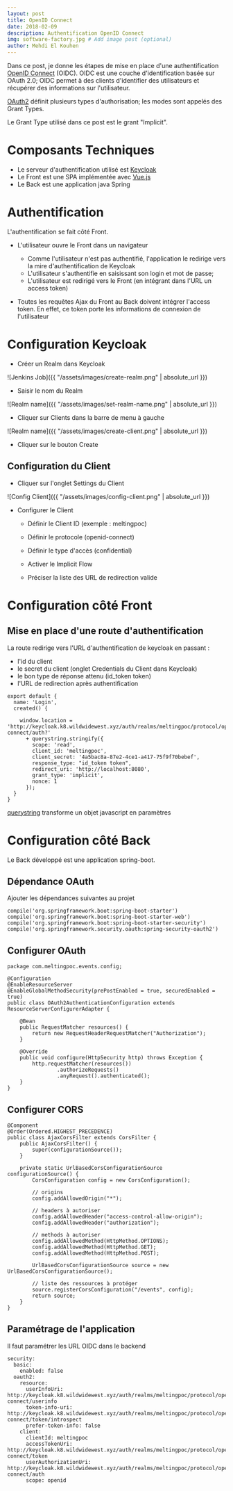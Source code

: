 ```yaml
---
layout: post
title: OpenID Connect
date: 2018-02-09
description: Authentification OpenID Connect
img: software-factory.jpg # Add image post (optional)
author: Mehdi El Kouhen
---
```


Dans ce post, je donne les étapes de mise en place d'une authentification [OpenID Connect](http://openid.net/connect/) (OIDC). OIDC est une couche d'identification basée sur OAuth 2.0; OIDC permet à des clients d'identifier des utilisateurs et récupérer des informations sur l'utilisateur.

[OAuth2](https://oauth.net/) définit plusieurs types d'authorisation; les modes sont appelés des Grant Types. 

Le Grant Type utilisé dans ce post est le grant "Implicit". 

# Composants Techniques

* Le serveur d'authentification utilisé est [Keycloak](http://keycloak.k8.wildwidewest.xyz) 
* Le Front est une SPA implémentée avec [Vue.js](https://vuejs.org/)
* Le Back est une application java Spring

# Authentification

L'authentification se fait côté Front.

* L'utilisateur ouvre le Front dans un navigateur

  * Comme l'utilisateur n'est pas authentifié, l'application le redirige vers la mire d'authentification de Keycloak
  * L'utilisateur s'authentifie en saisissant son login et mot de passe; 
  * L'utilisateur est redirigé vers le Front (en intégrant dans l'URL un access token)

* Toutes les requêtes Ajax du Front au Back doivent intégrer l'access token. En effet, ce token porte les informations de connexion de l'utilisateur

# Configuration Keycloak

* Créer un Realm dans Keycloak

![Jenkins Job]({{ "/assets/images/create-realm.png" | absolute_url }})

* Saisir le nom du Realm 

![Realm name]({{ "/assets/images/set-realm-name.png" | absolute_url }})

* Cliquer sur Clients dans la barre de menu à gauche

![Realm name]({{ "/assets/images/create-client.png" | absolute_url }})

* Cliquer sur le bouton Create

## Configuration du Client

* Cliquer sur l'onglet Settings du Client

![Config Client]({{ "/assets/images/config-client.png" | absolute_url }})

* Configurer le Client

  * Définir le Client ID (exemple : meltingpoc)

  * Définir le protocole (openid-connect)

  * Définir le type d'accès (confidential)

  * Activer le Implicit Flow 

  * Préciser la liste des URL de redirection valide 

# Configuration côté Front

## Mise en place d'une route d'authentification

La route redirige vers l'URL d'authentification de keycloak en passant : 

* l'id du client
* le secret du client (onglet Credentials du Client dans Keycloak)
* le bon type de réponse attenu (id_token token)
* l'URL de redirection après authentification

```
export default {
  name: 'Login',
  created() {

    window.location = 'http://keycloak.k8.wildwidewest.xyz/auth/realms/meltingpoc/protocol/openid-connect/auth?'
      + querystring.stringify({
        scope: 'read',
        client_id: 'meltingpoc',
        client_secret: '4a5bac8a-87e2-4ce1-a417-75f9f70bebef',
        response_type: "id_token token",
        redirect_uri: 'http://localhost:8080',
        grant_type: 'implicit',
        nonce: 1
      });
  }
}
```

[querystring](https://www.npmjs.com/package/query-string) transforme un objet javascript en paramètres 

# Configuration côté Back

Le Back développé est une application spring-boot.

## Dépendance OAuth

Ajouter les dépendances suivantes au projet

```
compile('org.springframework.boot:spring-boot-starter')
compile('org.springframework.boot:spring-boot-starter-web')
compile('org.springframework.boot:spring-boot-starter-security')
compile('org.springframework.security.oauth:spring-security-oauth2')
```

## Configurer OAuth 

```
package com.meltingpoc.events.config;

@Configuration
@EnableResourceServer
@EnableGlobalMethodSecurity(prePostEnabled = true, securedEnabled = true)
public class OAuth2AuthenticationConfiguration extends ResourceServerConfigurerAdapter {

    @Bean
    public RequestMatcher resources() {
        return new RequestHeaderRequestMatcher("Authorization");
    }

    @Override
    public void configure(HttpSecurity http) throws Exception {
        http.requestMatcher(resources())
                .authorizeRequests()
                .anyRequest().authenticated();
    }
}
```

## Configurer CORS

```
@Component
@Order(Ordered.HIGHEST_PRECEDENCE)
public class AjaxCorsFilter extends CorsFilter {
    public AjaxCorsFilter() {
        super(configurationSource());
    }

    private static UrlBasedCorsConfigurationSource configurationSource() {
        CorsConfiguration config = new CorsConfiguration();

        // origins
        config.addAllowedOrigin("*");

        // headers à autoriser
        config.addAllowedHeader("access-control-allow-origin");
        config.addAllowedHeader("authorization");

        // methods à autoriser
        config.addAllowedMethod(HttpMethod.OPTIONS);
        config.addAllowedMethod(HttpMethod.GET);
        config.addAllowedMethod(HttpMethod.POST);

        UrlBasedCorsConfigurationSource source = new UrlBasedCorsConfigurationSource();

        // liste des ressources à protéger
        source.registerCorsConfiguration("/events", config);
        return source;
    }
}
```

## Paramétrage de l'application

Il faut paramétrer les URL OIDC dans le backend

```
security:
  basic:
    enabled: false
  oauth2:
    resource:
      userInfoUri: http://keycloak.k8.wildwidewest.xyz/auth/realms/meltingpoc/protocol/openid-connect/userinfo
      token-info-uri: http://keycloak.k8.wildwidewest.xyz/auth/realms/meltingpoc/protocol/openid-connect/token/introspect
      prefer-token-info: false
    client:
      clientId: meltingpoc
      accessTokenUri: http://keycloak.k8.wildwidewest.xyz/auth/realms/meltingpoc/protocol/openid-connect/token
      userAuthorizationUri: http://keycloak.k8.wildwidewest.xyz/auth/realms/meltingpoc/protocol/openid-connect/auth
      scope: openid
```

